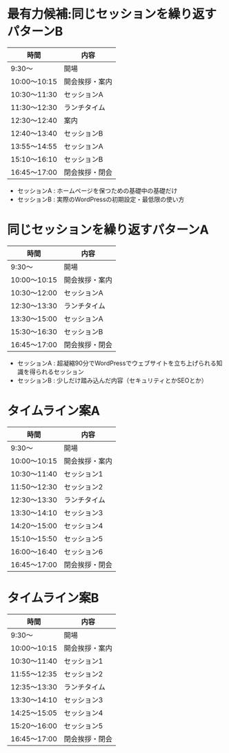 # 最有力候補:同じセッションを繰り返すパターンB
|時間|内容|
----|----
|9:30〜|開場|
|10:00〜10:15|開会挨拶・案内|
|10:30〜11:30|セッションA|
|11:30〜12:30|ランチタイム|
|12:30〜12:40|案内|
|12:40〜13:40|セッションB|
|13:55〜14:55|セッションA|
|15:10〜16:10|セッションB|
|16:45〜17:00|閉会挨拶・閉会|

- セッションA : ホームページを保つための基礎中の基礎だけ
- セッションB : 実際のWordPressの初期設定・最低限の使い方

# 同じセッションを繰り返すパターンA
|時間|内容|
----|----
|9:30〜|開場|
|10:00〜10:15|開会挨拶・案内|
|10:30〜12:00|セッションA|
|12:30〜13:30|ランチタイム|
|13:30〜15:00|セッションA|
|15:30〜16:30|セッションB|
|16:45〜17:00|閉会挨拶・閉会|

- セッションA : 超凝縮90分でWordPressでウェブサイトを立ち上げられる知識を得られるセッション
- セッションB : 少しだけ踏み込んだ内容（セキュリティとかSEOとか）

# タイムライン案A
|時間|内容|
----|----
|9:30〜|開場|
|10:00〜10:15|開会挨拶・案内|
|10:30〜11:40|セッション1|
|11:50〜12:30|セッション2|
|12:30〜13:30|ランチタイム|
|13:30〜14:10|セッション3|
|14:20〜15:00|セッション4|
|15:10〜15:50|セッション5|
|16:00〜16:40|セッション6|
|16:45〜17:00|閉会挨拶・閉会|

# タイムライン案B
|時間|内容|
----|----
|9:30〜|開場|
|10:00〜10:15|開会挨拶・案内|
|10:30〜11:40|セッション1|
|11:55〜12:35|セッション2|
|12:35〜13:30|ランチタイム|
|13:30〜14:10|セッション3|
|14:25〜15:05|セッション4|
|15:20〜16:00|セッション5|
|16:45〜17:00|閉会挨拶・閉会|
